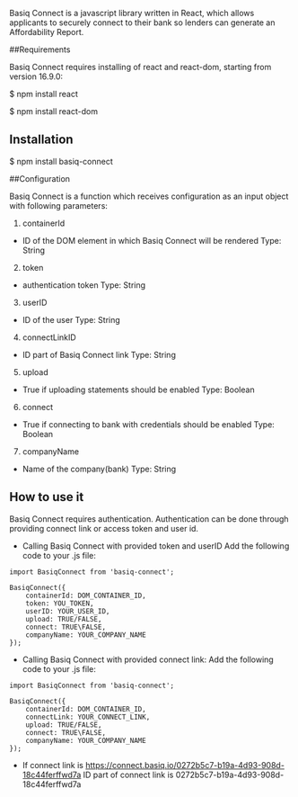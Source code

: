 Basiq Connect is a javascript library written in React, which allows applicants to securely connect to their bank so lenders can generate an Affordability Report.

##Requirements

Basiq Connect requires installing of react and react-dom, starting from version 16.9.0:

$ npm install react

$ npm install react-dom

## Installation

$ npm install basiq-connect

##Configuration

Basiq Connect is a function which receives configuration as an input object with following parameters:

1. containerId
  - ID of the DOM element in which Basiq Connect will be rendered
  Type: String
2. token 
  - authentication token
  Type: String
3. userID
  - ID of the user
  Type: String
4. connectLinkID
  - ID part of Basiq Connect link
  Type: String
5. upload
  - True if uploading statements should be enabled
  Type: Boolean 
6. connect
  - True if connecting to bank with credentials should be enabled
  Type: Boolean 
7. companyName
  - Name of the company(bank)
  Type: String

## How to use it

Basiq Connect requires authentication. Authentication can be done through providing connect link or access token and user id.

- Calling Basiq Connect with provided token and userID
  Add the following code to your .js file:

```
import BasiqConnect from 'basiq-connect';

BasiqConnect({
    containerId: DOM_CONTAINER_ID,
    token: YOU_TOKEN,
    userID: YOUR_USER_ID,
    upload: TRUE/FALSE,
    connect: TRUE\FALSE,
    companyName: YOUR_COMPANY_NAME
});
```

- Calling Basiq Connect with provided connect link:
Add the following code to your .js file:

```
import BasiqConnect from 'basiq-connect';

BasiqConnect({
    containerId: DOM_CONTAINER_ID,
    connectLink: YOUR_CONNECT_LINK,
    upload: TRUE/FALSE,
    connect: TRUE\FALSE,
    companyName: YOUR_COMPANY_NAME
});

```

* If connect link is https://connect.basiq.io/0272b5c7-b19a-4d93-908d-18c44ferffwd7a ID part of connect link is 0272b5c7-b19a-4d93-908d-18c44ferffwd7a




